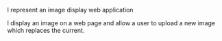I represent an image display web application

I display an image on a web page and allow a user to upload a new image which replaces the current.
